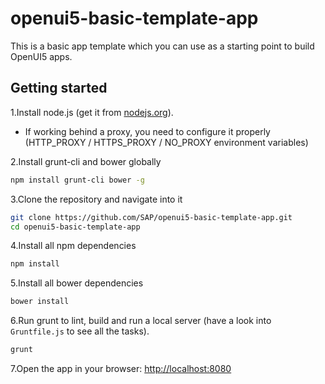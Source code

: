 # openui5-basic-template-app
This is a basic app template which you can use as a starting point to build OpenUI5 apps.

## Getting started

1.Install node.js (get it from [nodejs.org](http://nodejs.org/)).
  * If working behind a proxy, you need to configure it properly (HTTP_PROXY / HTTPS_PROXY / NO_PROXY environment variables)

2.Install grunt-cli and bower globally

```sh
npm install grunt-cli bower -g
```

3.Clone the repository and navigate into it

```sh
git clone https://github.com/SAP/openui5-basic-template-app.git
cd openui5-basic-template-app
```

4.Install all npm dependencies

```sh
npm install
```

5.Install all bower dependencies

```sh
bower install
```

6.Run grunt to lint, build and run a local server (have a look into `Gruntfile.js` to see all the tasks).

```sh
grunt
```

7.Open the app in your browser: [http://localhost:8080](http://localhost:8080)
